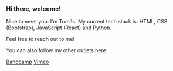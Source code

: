 ### Hi there, welcome! 

Nice to meet you. I'm Tomás.
My current tech stack is: HTML, CSS (Bootstrap), JavaScript (React) and Python.

Feel free to reach out to me! 

You can also follow my other outlets here: 

[Bandcamp](https://tomasproano.bandcamp.com)
[Vimeo](https://vimeo.com/tomasproano)

